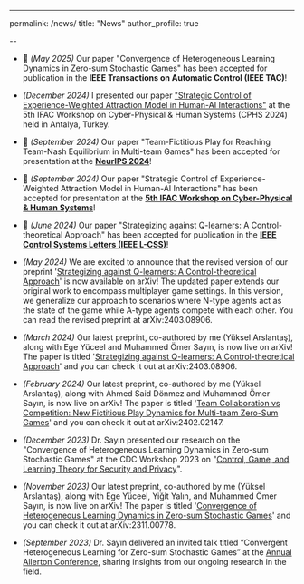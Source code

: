 ---
permalink: /news/
title: "News"
author_profile: true

--

- 🎉 *(May 2025)* Our paper "Convergence of Heterogeneous Learning Dynamics in Zero-sum Stochastic Games" has been accepted for publication in the **IEEE Transactions on Automatic Control (IEEE TAC)**!
  
- *(December 2024)* I presented our paper ["Strategic Control of Experience-Weighted Attraction Model in Human-AI Interactions"](https://www.sciencedirect.com/science/article/pii/S2405896325001636) at the 5th IFAC Workshop on Cyber-Physical & Human Systems (CPHS 2024) held in Antalya, Turkey.

- 🎉 *(September 2024)* Our paper "Team-Fictitious Play for Reaching Team-Nash Equilibrium in Multi-team Games" has been accepted for presentation at the **[NeurIPS 2024](https://neurips.cc/virtual/2024/poster/96521)**!

- 🎉 *(September 2024)* Our paper "Strategic Control of Experience-Weighted Attraction Model in Human-AI Interactions" has been accepted for presentation at the **[5th IFAC Workshop on Cyber-Physical & Human Systems](https://ifac.papercept.net/conferences/conferences/CPHS24/program/CPHS24_ContentListWeb_1.html)**!

- 🎉 *(June 2024)* Our paper "Strategizing against Q-learners: A Control-theoretical Approach" has been accepted for publication in the **[IEEE Control Systems Letters (IEEE L-CSS)](https://ieeexplore.ieee.org/document/10561617)**!

- *(May 2024)* We are excited to announce that the revised version of our preprint '[Strategizing against Q-learners: A Control-theoretical Approach](https://arxiv.org/abs/2403.08906)' is now available on arXiv! The updated paper extends our original work to encompass multiplayer game settings. In this version, we generalize our approach to scenarios where N-type agents act as the state of the game while A-type agents compete with each other. You can read the revised preprint at arXiv:2403.08906.

- *(March 2024)* Our latest preprint, co-authored by me (Yüksel Arslantaş), along with Ege Yüceel and Muhammed Ömer Sayın, is now live on arXiv! The paper is titled '[Strategizing against Q-learners: A Control-theoretical Approach](https://arxiv.org/abs/2403.08906)' and you can check it out at arXiv:2403.08906.

- *(February 2024)* Our latest preprint, co-authored by me (Yüksel Arslantaş), along with Ahmed Said Dönmez and Muhammed Ömer Sayın, is now live on arXiv! The paper is titled '[Team Collaboration vs Competition: New Fictitious Play Dynamics for Multi-team Zero-Sum Games](https://arxiv.org/abs/2402.02147)' and you can check it out at 	arXiv:2402.02147.

- *(December 2023)* Dr. Sayın presented our research on the "Convergence of Heterogeneous Learning Dynamics in Zero-sum Stochastic Games" at the CDC Workshop 2023 on "[Control, Game, and Learning Theory for Security and Privacy](https://sites.google.com/nyu.edu/cdc2023workshop/home?authuser=0)". 

- *(November 2023)* Our latest preprint, co-authored by me (Yüksel Arslantaş), along with Ege Yüceel, Yiğit Yalın, and Muhammed Ömer Sayın, is now live on arXiv! The paper is titled '[Convergence of Heterogeneous Learning Dynamics in Zero-sum Stochastic Games](https://arxiv.org/abs/2311.00778)' and you can check it out at arXiv:2311.00778.

- *(September 2023)* Dr. Sayın delivered an invited talk titled “Convergent Heterogeneous Learning for Zero-sum Stochastic Games” at the [Annual Allerton Conference](https://allerton.csl.illinois.edu/), sharing insights from our ongoing research in the field.



